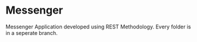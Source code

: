 # Messenger
Messenger Application developed using REST Methodology. Every folder is in a seperate branch.
